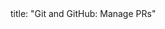 <frontmatter>
title: "Git and GitHub: Manage PRs"
</frontmatter>

<include src="unit-inPage-asFlat.md" boilerplate />